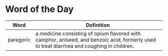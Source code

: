 # Word of the Day

|Word|Definition|
|---|---|
|paregoric|a medicine consisting of opium flavored with camphor, aniseed, and benzoic acid, formerly used to treat diarrhea and coughing in children.|
